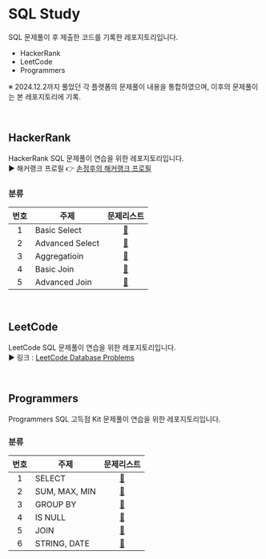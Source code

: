 # SQL Study
SQL 문제풀이 후 제출한 코드를 기록한 레포지토리입니다.
* HackerRank
* LeetCode
* Programmers

※ 2024.12.2까지 풀었던 각 플랫폼의 문제풀이 내용을 통합하였으며, 이후의 문제풀이는 본 레포지토리에 기록.

<br/>

## HackerRank
HackerRank SQL 문제풀이 연습을 위한 레포지토리입니다.  
▶️ 해커랭크 프로필 👉 [손정후의 해커랭크 프로필](https://www.hackerrank.com/profile/sjh05109)

### 분류
|번호|주제|문제리스트|
|:---:|----|:-------:|
|1|Basic Select|[🔗](https://www.hackerrank.com/domains/sql?filters%5Bsubdomains%5D%5B%5D=select)|
|2|Advanced Select|[🔗](https://www.hackerrank.com/domains/sql?filters%5Bsubdomains%5D%5B%5D=advanced-select)|
|3|Aggregatioin|[🔗](https://www.hackerrank.com/domains/sql?filters%5Bsubdomains%5D%5B%5D=aggregation)|
|4|Basic Join|[🔗](https://www.hackerrank.com/domains/sql?filters%5Bsubdomains%5D%5B%5D=join)|
|5|Advanced Join|[🔗](https://www.hackerrank.com/domains/sql?filters%5Bsubdomains%5D%5B%5D=advanced-join)|

<br/>

## LeetCode
LeetCode SQL 문제풀이 연습을 위한 레포지토리입니다.  
▶️ 링크 : [LeetCode Database Problems](https://leetcode.com/problemset/database/)

<br/>

## Programmers
Programmers SQL 고득점 Kit 문제풀이 연습을 위한 레포지토리입니다.

### 분류
|번호|주제|문제리스트|
|:---:|----|:-------:|
|1|SELECT|[🔗](https://school.programmers.co.kr/learn/courses/30/parts/17042)|
|2|SUM, MAX, MIN|[🔗](https://school.programmers.co.kr/learn/courses/30/parts/17043)|
|3|GROUP BY|[🔗](https://school.programmers.co.kr/learn/courses/30/parts/17044)|
|4|IS NULL|[🔗](https://school.programmers.co.kr/learn/courses/30/parts/17045)|
|5|JOIN|[🔗](https://school.programmers.co.kr/learn/courses/30/parts/17046)|
|6|STRING, DATE|[🔗](https://school.programmers.co.kr/learn/courses/30/parts/17047)|

